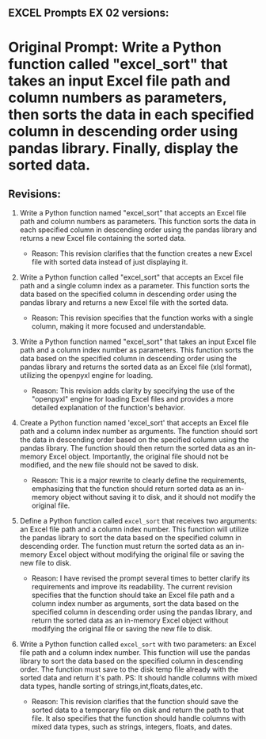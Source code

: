 ## EXCEL Prompts EX 02 versions:

# Original Prompt: Write a Python function called "excel_sort" that takes an input Excel file path and column numbers as parameters, then sorts the data in each specified column in descending order using pandas library. Finally, display the sorted data.

## Revisions:

1. Write a Python function named "excel_sort" that accepts an Excel file path and column numbers as parameters. This function sorts the data in each specified column in descending order using the pandas library and returns a new Excel file containing the sorted data.
   - Reason: This revision clarifies that the function creates a new Excel file with sorted data instead of just displaying it.

2. Write a Python function called "excel_sort" that accepts an Excel file path and a single column index as a parameter. This function sorts the data based on the specified column in descending order using the pandas library and returns a new Excel file with the sorted data.
   - Reason: This revision specifies that the function works with a single column, making it more focused and understandable.

3. Write a Python function named "excel_sort" that takes an input Excel file path and a column index number as parameters. This function sorts the data based on the specified column in descending order using the pandas library and returns the sorted data as an Excel file (xlsl format), utilizing the openpyxl engine for loading.
   - Reason: This revision adds clarity by specifying the use of the "openpyxl" engine for loading Excel files and provides a more detailed explanation of the function's behavior.

4. Create a Python function named 'excel_sort' that accepts an Excel file path and a column index number as arguments. The function should sort the data in descending order based on the specified column using the pandas library. The function should then return the sorted data as an in-memory Excel object. Importantly, the original file should not be modified, and the new file should not be saved to disk.
   - Reason: This is a major rewrite to clearly define the requirements, emphasizing that the function should return sorted data as an in-memory object without saving it to disk, and it should not modify the original file.

5. Define a Python function called `excel_sort` that receives two arguments: an Excel file path and a column index number. This function will utilize the pandas library to sort the data based on the specified column in descending order. The function must return the sorted data as an in-memory Excel object without modifying the original file or saving the new file to disk.
   - Reason: I have revised the prompt several times to better clarify its requirements and improve its readability. The current revision specifies that the function should take an Excel file path and a column index number as arguments, sort the data based on the specified column in descending order using the pandas library, and return the sorted data as an in-memory Excel object without modifying the original file or saving the new file to disk.

6. Write a Python function called `excel_sort` with two parameters: an Excel file path and a column index number. This function will use the pandas library to sort the data based on the specified column in descending order. The function must save to the disk temp file already with the sorted data and return it's path. PS: It should handle columns with mixed data types, handle sorting of strings,int,floats,dates,etc.
   - Reason: This revision clarifies that the function should save the sorted data to a temporary file on disk and return the path to that file. It also specifies that the function should handle columns with mixed data types, such as strings, integers, floats, and dates.